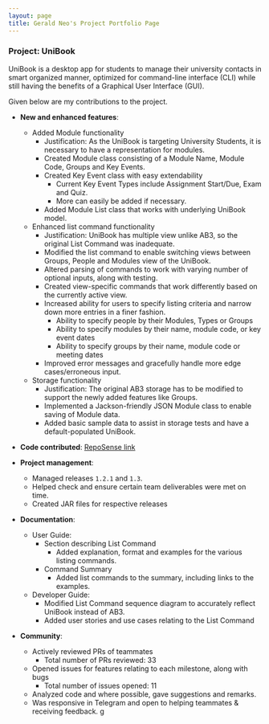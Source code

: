 ```yaml
---
layout: page
title: Gerald Neo's Project Portfolio Page
---
```


### Project: UniBook

UniBook is a desktop app for students to manage their university contacts in smart organized manner, optimized for command-line interface (CLI) while still having the benefits of a Graphical User Interface (GUI).

Given below are my contributions to the project.

* **New and enhanced features**:
    * Added Module functionality
      * Justification: As the UniBook is targeting University Students, it is necessary to have a representation for modules.
      * Created Module class consisting of a Module Name, Module Code, Groups and Key Events.
      * Created Key Event class with easy extendability
        * Current Key Event Types include Assignment Start/Due, Exam and Quiz.
        * More can easily be added if necessary.
      * Added Module List class that works with underlying UniBook model.
    * Enhanced list command functionality
      * Justification: UniBook has multiple view unlike AB3, so the original List Command was inadequate.
      * Modified the list command to enable switching views between Groups, People and Modules view of the UniBook.
      * Altered parsing of commands to work with varying number of optional inputs, along with testing.
      * Created view-specific commands that work differently based on the currently active view.
      * Increased ability for users to specify listing criteria and narrow down more entries in a finer fashion.
        * Ability to specify people by their Modules, Types or Groups
        * Ability to specify modules by their name, module code, or key event dates
        * Ability to specify groups by their name, module code or meeting dates
      * Improved error messages and gracefully handle more edge cases/erroneous input.
    * Storage functionality
      * Justification: The original AB3 storage has to be modified to support the newly added features like Groups.
      * Implemented a Jackson-friendly JSON Module class to enable saving of Module data. 
      * Added basic sample data to assist in storage tests and have a default-populated UniBook.

* **Code contributed**: [RepoSense link](https://nus-cs2103-ay2122s2.github.io/tp-dashboard/?search=&breakdown=true&sort=groupTitle&sortWithin=title&since=2022-02-18&timeframe=commit&mergegroup=&groupSelect=groupByRepos&checkedFileTypes=docs~functional-code~test-code~other&tabOpen=true&tabType=authorship&tabAuthor=geraldneo567&tabRepo=AY2122S2-CS2103-W16-1%2Ftp%5Bmaster%5D&authorshipIsMergeGroup=false&authorshipFileTypes=docs~functional-code~test-code~other&authorshipIsBinaryFileTypeChecked=false)

* **Project management**:
  * Managed releases `1.2.1` and `1.3`.
  * Helped check and ensure certain team deliverables were met on time.
  * Created JAR files for respective releases
  
* **Documentation**:
  * User Guide:
    * Section describing List Command
      * Added explanation, format and examples for the various listing commands.
    * Command Summary
      * Added list commands to the summary, including links to the examples.
  * Developer Guide:
    * Modified List Command sequence diagram to accurately reflect UniBook instead of AB3.
    * Added user stories and use cases relating to the List Command

* **Community**:
  * Actively reviewed PRs of teammates
    * Total number of PRs reviewed: 33
  * Opened issues for features relating to each milestone, along with bugs
    * Total number of issues opened: 11
  * Analyzed code and where possible, gave suggestions and remarks.
  * Was responsive in Telegram and open to helping teammates & receiving feedback.
g
